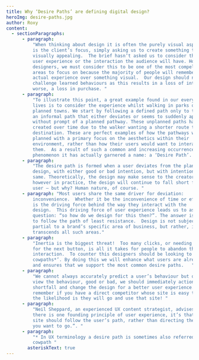 ```yaml
---
title: Why ‘Desire Paths’ are defining digital design?
heroImg: desire-paths.jpg
author: Roxy
content:
  - sectionParagraphs:
      - paragraph:
          "When thinking about design it is often the purely visual aspect that
          is the client’s focus, simply asking us to create something that is
          visually appealing.  The brief hasn’t asked us to consider the end
          user experience or the interaction the audience will have. However, as
          designers, we must consider this to be one of the most compelling
          areas to focus on because the majority of people will remember an
          actual experience over something visual.  Our design should not
          challenge learned behaviours as this results in a loss of interest, or
          worse, a loss in purchase. "
      - paragraph:
          "To illustrate this point, a great example found in our everyday
          lives is to consider the experience whilst walking in parks or older
          planned towns. We start by following a defined path only to then find
          an informal path that either deviates or seems to suddenly appear
          without prompt of a planned pathway. These unplanned paths have been
          created over time due to the walker wanting a shorter route to their
          destination. These are perfect examples of how the pathways were
          planned with a primary focus on the aesthetics within their
          environment, rather than how their users would want to interact with
          them.  As a result of such a common and increasing occurrence of this
          phenomenon it has actually garnered a name: a ‘Desire Path’. "
      - paragraph:
          "The desire path is formed when a user deviates from the planned
          design, with either good or bad intention, but with intention all the
          same. Theoretically, the design may make sense to the creators,
          however in practice, the design will continue to fall short for the
          user – but why? Human nature, of course. "
      - paragraph: "Most users share the same driver for deviation:
          inconvenience.  Whether it be the inconvenience of time or effort it
          is the driving force behind the way they interact with the
          design.  This driving force of user experience leads us to ask the
          question: “so how do we design for this then?”. The answer is simply
          to follow the path of least resistance.  Design is not subjective or
          partial to a brand’s specific area of business, but rather, it
          transcends all such areas."
      - paragraph:
          "Inertia is the biggest threat!  Too many clicks, or needing to look
          for the next button, is all it takes for people to abandon the
          interaction.  To counter this designers should be looking to ‘pave the
          cowpaths*’. By doing this we will enhance what users are already doing
          and ensures that we support the most common desire paths.   "
      - paragraph:
          "We cannot always accurately predict a user’s behaviour but once we
          view the behaviour, good or bad, we should immediately action any
          shortfall and change the design for a better user experience.  Always
          remember if you have a direct competitor whose site is easy to use,
          the likelihood is they will go and use that site! "
      - paragraph:
          "Neil Sheppard, an experienced UX content strategist, advises “If
          there is one founding principle of user experience, it’s that your
          site should follow the user’s path, rather than directing them where
          you want to go.”. "
      - paragraph:
          "* In UX terminology a desire path is sometimes also referred to as a
          cowpath "
        asteriskText: true
---
```


